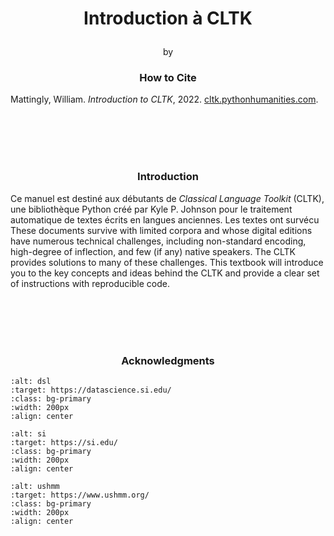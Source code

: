 # <p align="center">Introduction à CLTK</p>
<p align="center">by</p>


### <p align="center">How to Cite</p>
Mattingly, William. <i>Introduction to CLTK</i>, 2022. <a href="cltk.pythonhumanities.com" target="_blank">cltk.pythonhumanities.com</a>.
<p align="center">

<br><br><br><br>
### <p align="center">Introduction</p>
Ce manuel est destiné aux débutants de *Classical Language Toolkit* (CLTK), une bibliothèque Python créé par Kyle P. Johnson pour le traitement automatique de textes écrits en langues anciennes. 
Les textes ont survécu 
These documents survive with limited corpora and whose digital editions have numerous technical challenges, including non-standard encoding, high-degree of inflection, and few (if any) native speakers. The CLTK provides solutions to many of these challenges. This textbook will introduce you to the key concepts and ideas behind the CLTK and provide a clear set of instructions with reproducible code.

<br><br><br><br>
### <p align="center">Acknowledgments</p>


  

```{image} ./images/data_science_lab_logo.png
:alt: dsl
:target: https://datascience.si.edu/
:class: bg-primary
:width: 200px
:align: center
```
```{image} ./images/si_logo.jpg
:alt: si
:target: https://si.edu/
:class: bg-primary
:width: 200px
:align: center
```
  ```{image} ./images/ushmm_logo.jpg
:alt: ushmm
:target: https://www.ushmm.org/
:class: bg-primary
:width: 200px
:align: center
```

</p>
